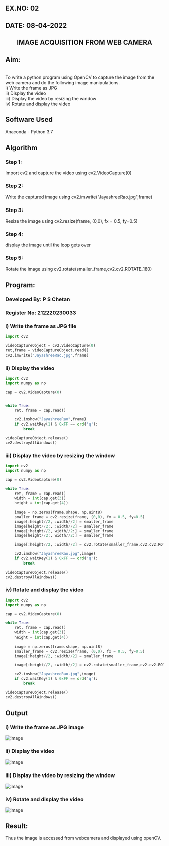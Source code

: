 ## EX.NO: 02<br>
## DATE: 08-04-2022
## <p align="center">IMAGE ACQUISITION FROM WEB CAMERA</p>
 
## Aim:
<br>
To write a python program using OpenCV to capture the image from the web camera and do the following image manipulations.
<br>
i) Write the frame as JPG 
<br>ii) Display the video 
<br>iii) Display the video by resizing the window
<br>iv) Rotate and display the video

## Software Used
Anaconda - Python 3.7

## Algorithm

### Step 1:
Import cv2 and capture the video using cv2.VideoCapture(0)

### Step 2:
Write the captured image using cv2.imwrite("JayashreeRao.jpg",frame)

### Step 3:
Resize the image using cv2.resize(frame, (0,0), fx = 0.5, fy=0.5)

### Step 4:
display the image until the loop gets over

### Step 5:
Rotate the image using cv2.rotate(smaller_frame,cv2.cv2.ROTATE_180)

## Program:

### Developed By: P S Chetan
### Register No: 212220230033

### i) Write the frame as JPG file
```python
import cv2

videoCaptureObject = cv2.VideoCapture(0)
ret,frame = videoCaptureObject.read()
cv2.imwrite("JayashreeRao.jpg",frame)
```

### ii) Display the video
```python
import cv2
import numpy as np

cap = cv2.VideoCapture(0)


while True:
    ret, frame = cap.read()

    cv2.imshow("JayashreeRao",frame)
    if cv2.waitKey(1) & 0xFF == ord('q'):
        break

videoCaptureObject.release()
cv2.destroyAllWindows()
```

### iii) Display the video by resizing the window
```python
import cv2
import numpy as np

cap = cv2.VideoCapture(0)

while True:
    ret, frame = cap.read()
    width = int(cap.get(3))
    height = int(cap.get(4))
    
    image = np.zeros(frame.shape, np.uint8)
    smaller_frame = cv2.resize(frame, (0,0), fx = 0.5, fy=0.5)
    image[:height//2, :width//2] = smaller_frame
    image[height//2:, :width//2] = smaller_frame
    image[:height//2, width//2:] = smaller_frame
    image[height//2:, width//2:] = smaller_frame

    image[:height//2, :width//2] = cv2.rotate(smaller_frame,cv2.cv2.ROTATE_180)

    cv2.imshow("JayashreeRao.jpg",image)
    if cv2.waitKey(1) & 0xFF == ord('q'):
        break

videoCaptureObject.release()
cv2.destroyAllWindows()
```

### iv) Rotate and display the video
```python
import cv2
import numpy as np

cap = cv2.VideoCapture(0)

while True:
    ret, frame = cap.read()
    width = int(cap.get(3))
    height = int(cap.get(4))
    
    image = np.zeros(frame.shape, np.uint8)
    smaller_frame = cv2.resize(frame, (0,0), fx = 0.5, fy=0.5)
    image[:height//2, :width//2] = smaller_frame

    image[:height//2, :width//2] = cv2.rotate(smaller_frame,cv2.cv2.ROTATE_180)

    cv2.imshow("JayashreeRao.jpg",image)
    if cv2.waitKey(1) & 0xFF == ord('q'):
        break

videoCaptureObject.release()
cv2.destroyAllWindows()
```

## Output

### i) Write the frame as JPG image

![image](https://user-images.githubusercontent.com/74660507/161384406-a66c146b-391f-442b-9ad1-2f4f356715db.png)

### ii) Display the video

![image](https://user-images.githubusercontent.com/74660507/161384422-92e2ed7b-a2dc-496c-8063-172615adfcc9.png)

### iii) Display the video by resizing the window

![image](https://user-images.githubusercontent.com/74660507/161384444-ca840796-8cfc-41c9-89e7-955d83833836.png)

### iv) Rotate and display the video

![image](https://user-images.githubusercontent.com/74660507/161384458-f144bff1-301b-4f89-8b6b-518f4c22c90a.png)

## Result:
Thus the image is accessed from webcamera and displayed using openCV.
